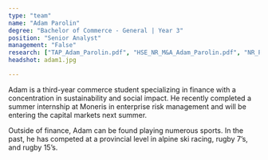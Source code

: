 ```yaml
---
type: "team"
name: "Adam Parolin"
degree: "Bachelor of Commerce - General | Year 3"
position: "Senior Analyst"
management: "False"
research: ["TAP_Adam_Parolin.pdf", "HSE_NR_M&A_Adam_Parolin.pdf", "NR_Primer_2022.pdf"]
headshot: adam1.jpg

---
```


Adam is a third-year commerce student specializing in finance with a concentration in sustainability and social impact. He recently completed a summer internship at Moneris in enterprise risk management and will be entering the capital markets next summer.

Outside of finance, Adam can be found playing numerous sports. In the past, he has competed at a provincial level in alpine ski racing, rugby 7’s, and rugby 15’s.